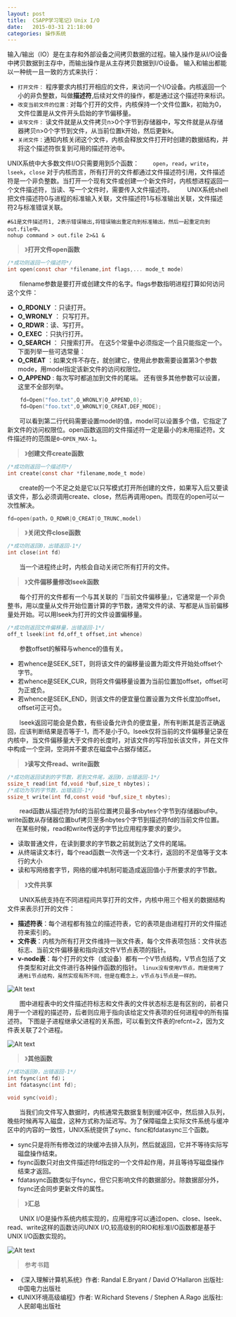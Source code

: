 ```yaml
---
layout: post
title:  CSAPP学习笔记》Unix I/O
date:  	2015-03-31 21:18:00  
categories: 操作系统
---
```

输入/输出（IO）是在主存和外部设备之间拷贝数据的过程。输入操作是从I/O设备中拷贝数据到主存中，而输出操作是从主存拷贝数据到I/O设备。
输入和输出都能以一种统一且一致的方式来执行：

- `打开文件：` 程序要求内核打开相应的文件，来访问一个I/O设备。内核返回一个小的非负整数，叫做**描述符**,后续对文件的操作，都是通过这个描述符来标识。
- `改变当前文件的位置：`对每个打开的文件，内核保持一个文件位置k，初始为0，文件位置是从文件开头启始的字节偏移量。
- `读写文件：` 读文件就是从文件拷贝n>0个字节到存储器中，写文件就是从存储器拷贝n>0个字节到文件，从当前位置k开始，然后更新k。
- `关闭文件：`通知内核关闭这个文件，内核会释放文件打开时创建的数据结构，并将这个描述符恢复到可用的描述符池中。

UNIX系统中大多数文件I/O只需要用到5个函数：
&#160; &#160; &#160; &#160;`open`，`read`，`write`，`lseek`，`close`
对于内核而言，所有打开的文件都通过文件描述符引用，文件描述符是一个非负整数。当打开一个现有文件或创建一个新文件时，内核想进程返回一个文件描述符，当读、写一个文件时，需要传入文件描述符。
&#160; &#160; &#160; &#160;UNIX系统shell把文件描述符0与进程的标准输入关联，文件描述符1与标准输出关联，文件描述符2与标准错误关联。

```shell
#&1是文件描述符1, 2表示错误输出,将错误输出重定向到标准输出，然后一起重定向到out.file中。
nohup command > out.file 2>&1 &
```
> 》**打开文件open函数**
```c
/*成功则返回一个描述符*/
int open(const char *filename,int flags,... mode_t mode)
```
&#160; &#160; &#160; &#160;filename参数是要打开或创建文件的名字。flags参数指明进程打算如何访问这个文件：
- **O_RDONLY** ：只读打开。
- **O_WRONLY** ： 只写打开。
- **O_RDWR**：读、写打开。
- **O_EXEC** ：只执行打开。
- **O_SEARCH** ： 只搜索打开。
在这5个常量中必须指定一个且只能指定一个。下面列举一些可选常量：
- **O_CREAT** ：如果文件不存在，就创建它，使用此参数需要设置第3个参数mode，用model指定该新文件的访问权限位。
- **O_APPEND** :  每次写时都追加到文件的尾端。
还有很多其他参数可以设置，这里不全部列举。
```c
	fd=Open("foo.txt",O_WRONLY|O_APPEND,0);
	fd=Open("foo.txt",O_WRONLY|O_CREAT,DEF_MODE);
```
&#160; &#160; &#160; &#160;可以看到第二行代码需要设置model的值，model可以设置多个值，它指定了新文件的访问权限位。open函数返回的文件描述符一定是最小的未用描述符。文件描述符的范围是`0~OPEN_MAX-1`。
> 》**创建文件create函数**

```c
/*成功则返回一个描述符*/
int create(const char *filename,mode_t mode)
```
&#160; &#160; &#160; &#160;create的一个不足之处是它以只写模式打开所创建的文件，如果写入后又要读该文件，那么必须调用create、close，然后再调用open。而现在的open可以一次性解决。
```c
fd=open(path，O_RDWR|O_CREAT|O_TRUNC,model)
```

> 》**关闭文件close函数**

```c
/*成功则返回0，出错返回-1*/
int close(int fd)
```
&#160; &#160; &#160; &#160;当一个进程终止时，内核会自动关闭它所有打开的文件。

> 》**文件偏移量修改lseek函数**

&#160; &#160; &#160; &#160;每个打开的文件都有一个与其关联的『当前文件偏移量』，它通常是一个非负整书，用以度量从文件开始位置计算的字节数，通常文件的读、写都是从当前偏移量处开始。可以用lseek为打开的文件设置偏移量。
```c
/*成功则返回文件偏移量，出错返回-1*/
off_t lseek(int fd,off_t offset,int whence)
```
&#160; &#160; &#160; &#160;参数offset的解释与whence的值有关。
- 若whence是SEEK_SET，则将该文件的偏移量设置为距文件开始处offset个字节。
- 若whence是SEEK_CUR，则将文件偏移量设置为当前位置加offset，offset可为正或负。
- 若whence是SEEK_END，则该文件的便宜量位置设置为文件长度加offset，offset可正可负。

&#160; &#160; &#160; &#160;lseek返回可能会是负数，有些设备允许负的便宜量，所有判断其是否正确返回，应该判断结果是否等于-1，而不是小于0。lseek仅将当前的文件偏移量记录在内核中，当文件偏移量大于文件的长度时，对该文件的写将加长该文件，并在文件中构成一个空洞，空洞并不要求在磁盘中占据存储区。

> 》**读写文件read、write函数**

```c
/*成功则返回读到的字节数，若到文件尾，返回0，出错返回-1*/
ssize_t read(int fd,void *buf,size_t nbytes)；
/*成功为写的字节数，出错返回-1*/
ssize_t write(int fd,const void *buf,size_t nbytes);
```
&#160; &#160; &#160; &#160;read函数从描述符为fd的当前位置拷贝最多nbytes个字节到存储器buf中。write函数从存储器位置buf拷贝至多nbytes个字节到描述符fd的当前文件位置。
&#160; &#160; &#160; &#160;在某些时候，read和write传送的字节比应用程序要求的要少。
- 读取普通文件，在读到要求的字节数之前就到达了文件的尾端。
- 从终端读文本行，每个read函数一次传送一个文本行，返回的不足值等于文本行的大小
- 读和写网络套字节，网络的缓冲机制可能造成返回值小于所要求的字节数。

> 》**文件共享**

&#160; &#160; &#160; &#160;UNIX系统支持在不同进程间共享打开的文件，内核中用三个相关的数据结构文件来表示打开的文件：
- **描述符表**：每个进程都有独立的描述符表，它的表项是由进程打开的文件描述符来索引的。
- **文件表**：内核为所有打开文件维持一张文件表，每个文件表项包括：文件状态标志、当前文件偏移量和指向该文件V节点表项的指针。
- **v-node表**：每个打开的文件（或设备）都有一个V节点结构，V节点包括了文件类型和对此文件进行各种操作函数的指针。
`linux没有使用V节点，而是使用了通用i节点结构，虽然实现有所不同，但是在概念上，v节点与i节点是一样的。`

![Alt text](/images/20150331-1.png)

&#160; &#160; &#160; &#160;图中进程表中的文件描述符标志和文件表的文件状态标志是有区别的，前者只用于一个进程的描述符，后者则应用于指向该给定文件表项的任何进程中的所有描述符。
下图是子进程继承父进程的关系图，可以看到文件表的refcnt=2，因为文件表关联了2个进程。

![Alt text](/images/20150331-2.png)

> 》**其他函数**

```c
/*成功返回0，出错返回-1*/
int fsync(int fd)；
int fdatasync(int fd);

void sync(void);
```
&#160; &#160; &#160; &#160;当我们向文件写入数据时，内核通常先数据复制到缓冲区中，然后排入队列，晚些时候再写入磁盘，这种方式称为延迟写。为了保障磁盘上实际文件系统与缓冲区中的内容的一致性，UNIX系统提供了sync、fsnc和fdatasync三个函数。
- sync只是将所有修改过的块缓冲去排入队列，然后就返回，它并不等待实际写磁盘操作结束。
- fsync函数只对由文件描述符fd指定的一个文件起作用，并且等待写磁盘操作结束才返回。
- fdatasync函数类似于fsync，但它只影响文件的数据部分。除数据部分外，fsync还会同步更新文件的属性。

> 》**汇总**

&#160; &#160; &#160; &#160;UNIX I/O是操作系统内核实现的，应用程序可以通过open、close、lseek、read、write这样的函数访问UNIX I/O,较高级别的RIO和标准I/O函数都是基于UNIX I/O函数实现的。

![Alt text](/images/20150331-3.png)

> 参考书籍

- 《深入理解计算机系统》作者: Randal E.Bryant / David O'Hallaron 出版社: 中国电力出版社
- 《UNIX环境高级编程》作者: W.Richard Stevens / Stephen A.Rago 出版社: 人民邮电出版社
